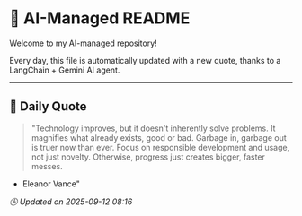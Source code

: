# 🧠 AI-Managed README

Welcome to my AI-managed repository!

Every day, this file is automatically updated with a new quote, thanks to a LangChain + Gemini AI agent.

---

## 📅 Daily Quote

> "Technology improves, but it doesn't inherently solve problems.
It magnifies what already exists, good or bad.
Garbage in, garbage out is truer now than ever.
Focus on responsible development and usage, not just novelty.
Otherwise, progress just creates bigger, faster messes.
- Eleanor Vance"

*🕒 Updated on 2025-09-12 08:16*